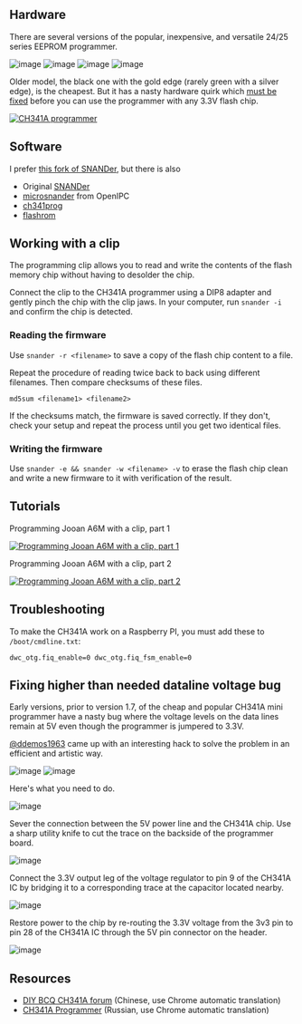 Hardware
--------

There are several versions of the popular, inexpensive, and versatile 24/25 series EEPROM programmer.

![image](https://github.com/user-attachments/assets/ab1b6cb5-cccd-44a4-b933-a4b457d69084)
![image](https://github.com/user-attachments/assets/e2baee8d-3608-408d-b7a2-e13c5eef96c3)
![image](https://github.com/user-attachments/assets/a3c8fb22-236b-4282-9b92-2dad08301850)
![image](https://github.com/user-attachments/assets/9282a191-ab3b-4426-a9d5-a32a7c8d57dd)

Older model, the black one with the gold edge (rarely green with a silver edge), is the cheapest. But it has a nasty hardware quirk which [must be fixed](#fixing-higher-than-needed-dataline-voltage-bug) before you can use the programmer with any 3.3V flash chip.

[![CH341A programmer](https://img.youtube.com/vi/qXLmrmb0BJc/0.jpg)](https://youtu.be/qXLmrmb0BJc)


Software
--------

I prefer [this fork of SNANDer](https://github.com/Droid-MAX/SNANDer), but there is also

- Original [SNANDer](https://github.com/McMCCRU/SNANDer)
- [microsnander](https://github.com/OpenIPC/microsnander) from OpenIPC
- [ch341prog](https://github.com/setarcos/ch341prog/)
- [flashrom](https://www.flashrom.org/Flashrom)


Working with a clip
-------------------

The programming clip allows you to read and write the contents of the flash memory chip without having to desolder the chip.

Connect the clip to the CH341A programmer using a DIP8 adapter and gently pinch the chip with the clip jaws. In your computer, run `snander -i` and confirm the chip is detected.

### Reading the firmware

Use `snander -r <filename>` to save a copy of the flash chip content to a file.

Repeat the procedure of reading twice back to back using different filenames. Then compare checksums of these files.

```
md5sum <filename1> <filename2>
```

If the checksums match, the firmware is saved correctly. If they don't, check your setup and repeat the process  until you get two identical files.

### Writing the firmware

Use `snander -e && snander -w <filename> -v` to erase the flash chip clean and write a new firmware to it with verification of the result.

Tutorials
---------

Programming Jooan A6M with a clip, part 1

[![Programming Jooan A6M with a clip, part 1](https://img.youtube.com/vi/lDzk7r3xyGE/0.jpg)](https://youtu.be/lDzk7r3xyGE)


Programming Jooan A6M with a clip, part 2

[![Programming Jooan A6M with a clip, part 2](https://img.youtube.com/vi/zWBrI0DF35U/0.jpg)](https://youtu.be/zWBrI0DF35U)



Troubleshooting
---------------

To make the CH341A work on a Raspberry PI, you must add these to `/boot/cmdline.txt`:

```
dwc_otg.fiq_enable=0 dwc_otg.fiq_fsm_enable=0
```

Fixing higher than needed dataline voltage bug
----------------------------------------------

Early versions, prior to version 1.7, of the cheap and popular CH341A mini programmer have a nasty bug where the voltage levels on the data lines remain at 5V even though the programmer is jumpered to 3.3V.

[@ddemos1963](https://github.com/ddemos1963) came up with an interesting hack to solve the problem in an efficient and artistic way.

![image](https://github.com/user-attachments/assets/ddcda912-a332-4c03-b932-3951328ea27e)
![image](https://github.com/user-attachments/assets/d5c94b52-d9e2-4873-aec9-e2032d77902a)

Here's what you need to do.

![image](https://github.com/user-attachments/assets/ccdbd6a6-42df-490f-ade3-c4fd74a6b882)

Sever the connection between the 5V power line and the CH341A chip. Use a sharp utility knife to cut the trace on the backside of the programmer board.

![image](https://github.com/user-attachments/assets/c370fa1e-b698-44af-a4cc-cd05857f0fbb)

Connect the 3.3V output leg of the voltage regulator to pin 9 of the CH341A IC by bridging it to a corresponding trace at the capacitor located nearby.

![image](https://github.com/user-attachments/assets/a506573c-94ff-4150-b559-2728877d3ba0)

Restore power to the chip by re-routing the 3.3V voltage from the 3v3 pin to pin 28 of the CH341A IC through the 5V pin connector on the header.

![image](https://github.com/user-attachments/assets/310e4b82-d7ac-4e03-a6fc-9222b21d6108)


Resources
---------

- [DIY BCQ CH341A forum](http://www.diybcq.com/thread-144131-1-1.html) (Chinese, use Chrome automatic translation)
- [CH341A Programmer](https://4pda.to/forum/index.php?showtopic=884713) (Russian, use Chrome automatic translation)
